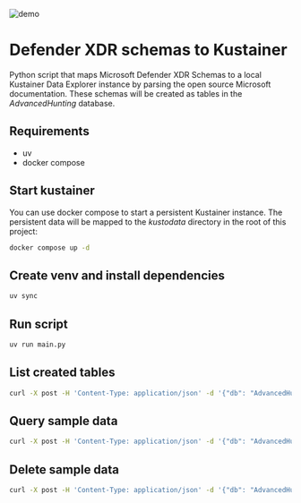 ![demo](https://github.com/KapiteinKrapBijKas/defender_schemas_to_kustainer/blob/main/demo.gif)

# Defender XDR schemas to Kustainer

Python script that maps Microsoft Defender XDR Schemas to a local Kustainer Data Explorer instance by parsing the open source Microsoft documentation. These schemas will be created as tables in the *AdvancedHunting* database.

## Requirements

- uv
- docker compose

## Start kustainer
You can use docker compose to start a persistent Kustainer instance. The persistent data will be mapped to the *kustodata* directory in the root of this project:

```bash
docker compose up -d
```

## Create venv and install dependencies
```bash
uv sync
```

## Run script

```bash
uv run main.py
```

## List created tables

```bash
curl -X post -H 'Content-Type: application/json' -d '{"db": "AdvancedHunting", "csl":".show tables"}' http://localhost:8080/v1/rest/mgmt | jq
```

## Query sample data

```bash
curl -X post -H 'Content-Type: application/json' -d '{"db": "AdvancedHunting", "csl":"EmailUrlInfo | take 1"}' http://localhost:8080/v2/rest/query | jq
```

## Delete sample data

```bash
curl -X post -H 'Content-Type: application/json' -d '{"db": "AdvancedHunting", "csl":".clear table EmailUrlInfo data"}' http://localhost:8080/v1/rest/mgmt | jq
```